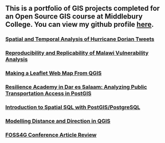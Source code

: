 ## This is a portfolio of GIS projects completed for an Open Source GIS course at Middlebury College. You can view my github profile [here](https://github.com/derrickburt).

### [Spatial and Temporal Analysis of Hurricane Dorian Tweets](twitter/twitter.md)

### [Reproducibility and Replicability of Malawi Vulnerability Analysis](malawi/malawi.md)

### [Making a Leaflet Web Map From QGIS](leaflet/leaflet.md)

### [Resilience Academy in Dar es Salaam: Analyzing Public Transportation Access in PostGIS](SQL/DSlab/DSLAB.md)

### [Introduction to Spatial SQL with PostGIS/PostgreSQL](SQL/introSQL/introSQL.md)

### [Modelling Distance and Direction in QGIS](qgisModel/qgisModel.md)

### [FOSS4G Conference Article Review](blog/foss4greview.md)
